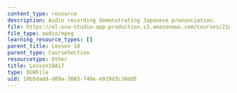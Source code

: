 ```yaml
---
content_type: resource
description: Audio recording demonstrating Japanese pronunciation.
file: https://ol-ocw-studio-app-production.s3.amazonaws.com/courses/21g-504-japanese-iv-spring-2009/10b5daddd09a3883748ee929d3c38dd5_Lesson18A17.mp3
file_type: audio/mpeg
learning_resource_types: []
parent_title: Lesson 18
parent_type: CourseSection
resourcetype: Other
title: Lesson18A17
type: OCWFile
uid: 10b5dadd-d09a-3883-748e-e929d3c38dd5
---
```

